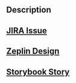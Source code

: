 ## Description

## [JIRA Issue](https://mycrypto.atlassian.net/browse/UI-125)

## [Zeplin Design](https://app.zeplin.io/project/5b0334f5e91e8c481645ad56)
<!-- upload screenshots here -->

## [Storybook Story](https://mycryptobuilds.com/ui/)
<!-- upload screenshots here -->
